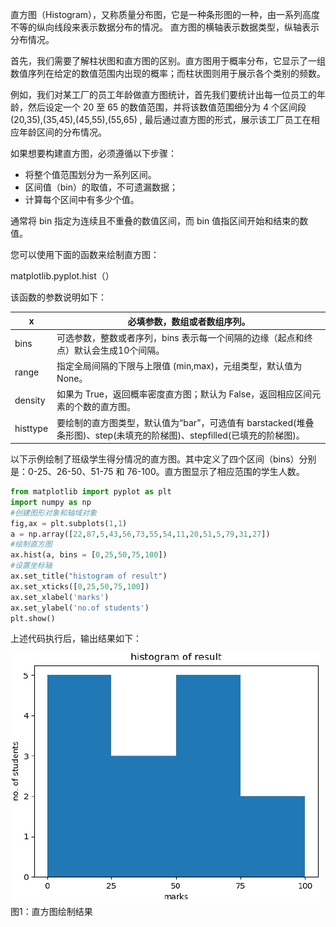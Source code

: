 直方图（Histogram），又称质量分布图，它是一种条形图的一种，由一系列高度不等的纵向线段来表示数据分布的情况。 直方图的横轴表示数据类型，纵轴表示分布情况。

首先，我们需要了解柱状图和直方图的区别。直方图用于概率分布，它显示了一组数值序列在给定的数值范围内出现的概率；而柱状图则用于展示各个类别的频数。

例如，我们对某工厂的员工年龄做直方图统计，首先我们要统计出每一位员工的年龄，然后设定一个 20 至 65 的数值范围，并将该数值范围细分为 4 个区间段 (20,35),(35,45),(45,55),(55,65) , 最后通过直方图的形式，展示该工厂员工在相应年龄区间的分布情况。

如果想要构建直方图，必须遵循以下步骤：

- 将整个值范围划分为一系列区间。
- 区间值（bin）的取值，不可遗漏数据；
- 计算每个区间中有多少个值。

通常将 bin 指定为连续且不重叠的数值区间，而 bin 值指区间开始和结束的数值。

您可以使用下面的函数来绘制直方图：

matplotlib.pyplot.hist（）

该函数的参数说明如下：



| x        | 必填参数，数组或者数组序列。                                 |
| -------- | ------------------------------------------------------------ |
| bins     | 可选参数，整数或者序列，bins 表示每一个间隔的边缘（起点和终点）默认会生成10个间隔。 |
| range    | 指定全局间隔的下限与上限值 (min,max)，元组类型，默认值为 None。 |
| density  | 如果为 True，返回概率密度直方图；默认为 False，返回相应区间元素的个数的直方图。 |
| histtype | 要绘制的直方图类型，默认值为“bar”，可选值有 barstacked(堆叠条形图)、step(未填充的阶梯图)、stepfilled(已填充的阶梯图)。 |


以下示例绘制了班级学生得分情况的直方图。其中定义了四个区间（bins）分别是：0-25、26-50、51-75 和 76-100。直方图显示了相应范围的学生人数。

```python
from matplotlib import pyplot as plt
import numpy as np
#创建图形对象和轴域对象
fig,ax = plt.subplots(1,1)
a = np.array([22,87,5,43,56,73,55,54,11,20,51,5,79,31,27])
#绘制直方图
ax.hist(a, bins = [0,25,50,75,100])
#设置坐标轴
ax.set_title("histogram of result")
ax.set_xticks([0,25,50,75,100])
ax.set_xlabel('marks')
ax.set_ylabel('no.of students')
plt.show()
```

上述代码执行后，输出结果如下：



![hist()直方图绘制](res/13254453A-0.gif)
图1：直方图绘制结果